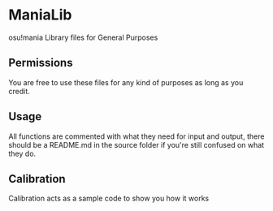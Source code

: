# ManiaLib
osu!mania Library files for General Purposes

## Permissions
You are free to use these files for any kind of purposes as long as you credit.  
  
## Usage
All functions are commented with what they need for input and output, there should be a README.md in the source folder if you're still confused on what they do.

## Calibration
Calibration acts as a sample code to show you how it works
